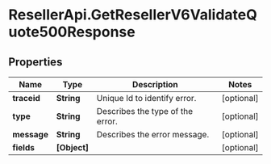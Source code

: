 # ResellerApi.GetResellerV6ValidateQuote500Response

## Properties

Name | Type | Description | Notes
------------ | ------------- | ------------- | -------------
**traceid** | **String** | Unique Id to identify error. | [optional] 
**type** | **String** | Describes the type of the error. | [optional] 
**message** | **String** | Describes the error message. | [optional] 
**fields** | **[Object]** |  | [optional] 


